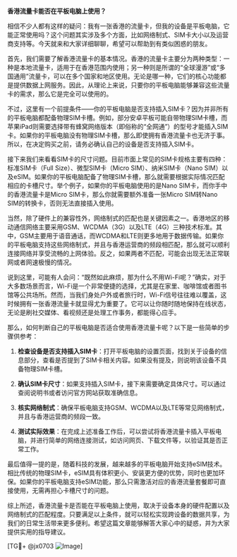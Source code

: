 **香港流量卡能否在平板电脑上使用？**

相信不少人都有这样的疑问：我有一张香港的流量卡，但我的设备是平板电脑，它能正常使用吗？这个问题其实涉及多个方面，比如网络制式、SIM卡大小以及运营商支持等。今天就来和大家详细聊聊，希望可以帮助到有类似困惑的朋友。

首先，我们需要了解香港流量卡的基本情况。香港的流量卡主要分为两种类型：一种是本地流量卡，适用于在香港范围内使用；另一种则是所谓的“全球漫游”或“多国通用”流量卡，可以在多个国家和地区使用。无论是哪一种，它们的核心功能都是提供数据上网服务。因此，从理论上来说，只要你的平板电脑能够兼容这些流量卡的需求，那么它是完全可以使用的。

不过，这里有一个前提条件——你的平板电脑是否支持插入SIM卡？因为并非所有的平板电脑都配备物理SIM卡槽。例如，部分安卓平板可能自带物理SIM卡槽，而苹果iPad则需要选择带有蜂窝网络版本（即俗称的“全网通”）的型号才能插入SIM卡。如果你的平板电脑没有物理SIM卡槽，那么即使拥有香港流量卡也无济于事。所以，在决定购买之前，请务必确认自己的设备是否支持插入SIM卡。

接下来我们来看看SIM卡的尺寸问题。目前市面上常见的SIM卡规格主要有四种：标准SIM卡（Full Size）、微型SIM卡（Micro SIM）、纳米SIM卡（Nano SIM）以及eSIM。如果你的平板电脑配备了物理SIM卡槽，那么就需要根据实际情况匹配相应的卡槽尺寸。举个例子，如果你的平板电脑使用的是Nano SIM卡，而你手中的香港流量卡是Micro SIM卡，那么你就需要额外准备一张Micro SIM转Nano SIM的转换卡，否则无法直接插入使用。

当然，除了硬件上的兼容性外，网络制式的匹配也是关键因素之一。香港地区的移动通信网络主要采用GSM、WCDMA（3G）以及LTE（4G）三种技术标准。其中，GSM主要用于语音通话，而WCDMA和LTE则更多地用于数据传输。如果你的平板电脑支持这些网络制式，并且与香港运营商的频段相匹配，那么就可以顺利连接网络并享受流畅的上网体验。反之，如果两者不匹配，可能会出现无法正常联网或者网速极慢的情况。

说到这里，可能有人会问：“既然如此麻烦，那为什么不用Wi-Fi呢？”确实，对于大多数场景而言，Wi-Fi是一个非常便捷的选择，尤其是在家里、咖啡馆或者图书馆等公共场所。然而，当我们身处户外或者旅行时，Wi-Fi信号往往难以覆盖，这时候拥有一张香港流量卡就显得尤为重要了。它可以让你随时随地保持在线状态，无论是刷社交媒体、看视频还是处理工作事务，都能得心应手。

那么，如何判断自己的平板电脑是否适合使用香港流量卡呢？以下是一些简单的步骤供参考：

1. **检查设备是否支持插入SIM卡**：打开平板电脑的设置页面，找到关于设备的信息部分，查看是否提到了SIM卡相关内容。如果没有提及，则说明该设备不具备物理SIM卡槽。

2. **确认SIM卡尺寸**：如果支持插入SIM卡，接下来需要确定具体尺寸。可以通过查阅说明书或者访问官方网站获取准确信息。

3. **核实网络制式**：确保平板电脑支持GSM、WCDMA以及LTE等常见网络制式，并且与香港运营商的频段一致。

4. **测试实际效果**：在完成上述准备工作后，可以尝试将香港流量卡插入平板电脑，并进行简单的网络连接测试，如访问网页、下载文件等，以验证其是否正常工作。

最后值得一提的是，随着科技的发展，越来越多的平板电脑开始支持eSIM技术。相比传统的物理SIM卡，eSIM具有体积更小、安装更方便的优势，同时也更加环保。如果你的平板电脑支持eSIM功能，那么只需激活对应的香港流量套餐即可直接使用，无需再担心卡槽尺寸的问题。

综上所述，香港流量卡是否能在平板电脑上使用，取决于设备本身的硬件配置以及网络制式的匹配程度。只要满足以上条件，就可以轻松实现跨设备的数据共享，为我们的日常生活带来更多便利。希望这篇文章能够解答大家心中的疑惑，并为大家提供实用的指导建议。

[TG💪+ @jx0703 ![Image](https://github.com/user-attachments/assets/dbca1d08-cadb-493c-b0ec-ad6f7a83f270)]